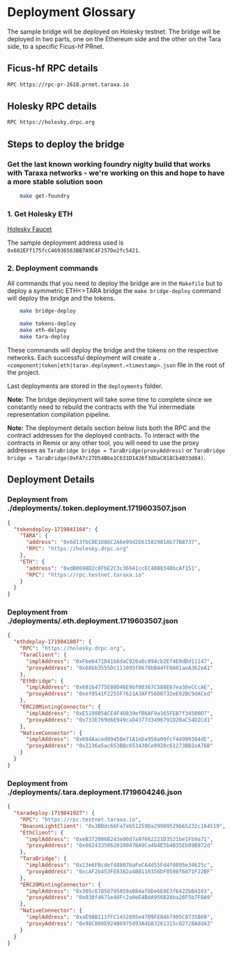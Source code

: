 # Deployment Glossary

The sample bridge will be deployed on Holesky testnet. The bridge will be deployed in two parts, one on the Ethereum side and the other on the Tara side, to a specific Ficus-hf PRnet.

## Ficus-hf RPC details

```bash
RPC https://rpc-pr-2618.prnet.taraxa.io
```

## Holesky RPC details

```bash
RPC https://holesky.drpc.org
```

## Steps to deploy the bridge

### Get the last known working foundry niglty build that works with Taraxa networks - we're working on this and hope to have a more stable solution soon

```bash
    make get-foundry
```

### 1. Get Holesky ETH

[Holesky Faucet](https://stakely.io/en/faucet/ethereum-holesky-testnet-eth)

The sample deployment address used is `0x602EFf175fcC46936563BB7A9C4F257De2fc5421`.

### 2. Deployment commands

All commands that you need to deploy the bridge are in the `Makefile` but to deploy a symmetric ETH<>TARA bridge the `make bridge-deploy` command will deploy the bridge and the tokens.

```bash
    make bridge-deploy
```

```bash
    make tokens-deploy
    make eth-delpoy
    make tara-deploy
```

These commands will deploy the bridge and the tokens on the respective networks. Each successful deployment will create a `.<component|token|eth|tara>.deployment.<timestamp>.json` file in the root of the project.

Last deployments are stored in the `deployments` folder.

**Note:** The bridge deployment will take some time to complete since we constantly need to rebuild the contracts with the Yul intermediate representation compilation pipeline.

**Note:** The deployment details section below lists both the RPC and the contract addresses for the deployed contracts. To interact with the contracts in Remix or any other tool, you will need to use the proxy addresses as `TaraBridge bridge = TaraBridge(proxyAddress)` or `TaraBridge bridge = TaraBridge(0xFA7c27D54B6e1C631D1426f3dDaC818Cb4033d84)`.

## Deployment Details

### Deployment from ./deployments/.token.deployment.1719603507.json

```json
{
  "tokendeploy-1719841164": {
    "TARA": {
      "address": "0x6d13fbC0E1D86C2A6e99d2E61582981Ab77B8737",
      "RPC": "https://holesky.drpc.org"
    },
    "ETH": {
      "address": "0xdB0698D2c8FbE2C3c36941ccEC488834BbcAf151",
      "RPC": "https://rpc.testnet.taraxa.io"
    }
  }
}
```

### Deployment from ./deployments/.eth.deployment.1719603507.json

```json
{
  "ethdeploy-1719841807": {
    "RPC": "https://holesky.drpc.org",
    "TaraClient": {
      "implAddress": "0xFbe6471D41b6daC926a0c894cb2Ef4E0dDd11147",
      "proxyAddress": "0x68bb3555Dc111095f0678bBA4fF0A01aeA362eA1"
    },
    "EthBridge": {
      "implAddress": "0x68164775E80D46E9bf80367C588E67ea38eCCcAE",
      "proxyAddress": "0xef0541F2255F7621A3AFf56D8732eE02BC9dACed"
    },
    "ERC20MintingConnector": {
      "implAddress": "0xE519805ACE4F4D839efB6AF9a165FEB7f34500D7",
      "proxyAddress": "0x733E769d6E949caD4377d3496791D20aC54D2Cd1"
    },
    "NativeConnector": {
      "implAddress": "0x694Aaced0945Be71A1eDa958a09fcf44999384dE",
      "proxyAddress": "0x2236a5ac653BBc653430Ce0920c61273BB1eA76B"
    }
  }
}
```

### Deployment from ./deployments/.tara.deployment.1719604246.json

```json
{
  "taradeploy-1719841927": {
    "RPC": "https://rpc.testnet.taraxa.io",
    "BeaconLightClient": "0x3BBdc66Fa7eb51259Da29909529b65232c184519",
    "EthClient": {
      "implAddress": "0xeB372006B243e00d7a97662221D3521be1Fb9a71",
      "proxyAddress": "0x0824335062010047BA9Ca4b4E5b4B35Eb89B972d"
    },
    "TaraBridge": {
      "implAddress": "0x13e6FBcdef48807baFeCA4d55Fd4f0895e34625c",
      "proxyAddress": "0xcAF2b453FE8382a4B8110356DF0508f6d71F22BF"
    },
    "ERC20MintingConnector": {
      "implAddress": "0x305c67850795059a084af6De6E8E3f6422bB4103",
      "proxyAddress": "0x030f4671e48Fc2a0eE4BdA956B2Aba26F5b7F8A9"
    },
    "NativeConnector": {
      "implAddress": "0xaE98B111fFC1452895e4709FE84b7905C8735B69",
      "proxyAddress": "0x98C860E92486975d93A4b83261315c02728Add43"
    }
  }
}
```
